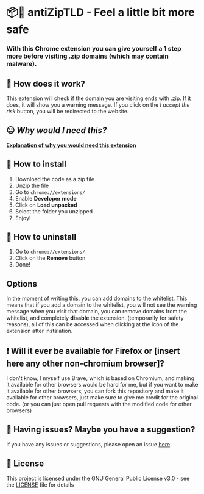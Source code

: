 # 📦🚫 antiZipTLD - Feel a little bit more safe
### With this **Chrome** extension you can give yourself a 1 step more before visiting **.zip** domains (which may contain malware).
## 🚧 How does it work?
This extension will check if the domain you are visiting ends with .zip. If it does, it will show you a warning message. If you click on the *I accept the risk* button, you will be redirected to the website.
## 😐 *Why would I need this?*
**[Explanation of why you would need this extension](https://www.youtube.com/watch?v=GCVJsz7EODA)**
## 💭 How to install
1. Download the code as a zip file
2. Unzip the file
3. Go to `chrome://extensions/`
4. Enable **Developer mode**
5. Click on **Load unpacked**
6. Select the folder you unzipped
7. Enjoy!
## 💭 How to uninstall
1. Go to `chrome://extensions/`
2. Click on the **Remove** button
3. Done!

## Options
In the moment of writing this, you can add domains to the whitelist. This means that if you add a domain to the whitelist, you will not see the warning message when you visit that domain, you can remove domains from the whitelist, and completely **disable** the extension. (temporarily for safety reasons), all of this can be accessed when clicking at the icon of the extension after instalation.

## ❗ Will it ever be available for Firefox or [insert here any other non-chromium browser]?
I don't know, I myself use Brave, which is based on Chromium, and making it available for other browsers would be hard for me, but if you want to make it available for other browsers, you can fork this repository and make it available for other browsers, just make sure to give me credit for the original code. (or you can just open pull requests with the modified code for other browsers)

## 🤔 Having issues? Maybe you have a suggestion?
If you have any issues or suggestions, please open an issue [here](https://github.com/kbd0t/antiZipTLD/issues/new/)

## 📝 License
This project is licensed under the GNU General Public License v3.0 - see the [LICENSE](LICENSE) file for details